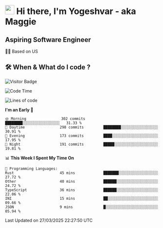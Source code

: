 <h1><img src="https://emojis.slackmojis.com/emojis/images/1531849430/4246/blob-sunglasses.gif?1531849430" width="30"/> Hi there, I'm Yogeshvar - aka Maggie</h1>

## Aspiring Software Engineer
🏂🏻  Based on US 

## 🛠 When & What do I code ?  

![Visitor Badge](https://visitor-badge.feriirawann.repl.co?username=yogeshvar&repo=yogeshvar&label=Visitors&style=plastic&color=%23457BFF&contentType=svg)

<!--START_SECTION:waka-->
![Code Time](http://img.shields.io/badge/Code%20Time-2%2C923%20hrs%2011%20mins-blue)

![Lines of code](https://img.shields.io/badge/From%20Hello%20World%20I%27ve%20Written-3.9%20million%20lines%20of%20code-blue)

**I'm an Early 🐤** 

```text
🌞 Morning                302 commits         ████████░░░░░░░░░░░░░░░░░   31.33 % 
🌆 Daytime                298 commits         ████████░░░░░░░░░░░░░░░░░   30.91 % 
🌃 Evening                173 commits         ████░░░░░░░░░░░░░░░░░░░░░   17.95 % 
🌙 Night                  191 commits         █████░░░░░░░░░░░░░░░░░░░░   19.81 % 
```


📊 **This Week I Spent My Time On** 

```text
💬 Programming Languages: 
Rust                     45 mins             ███████░░░░░░░░░░░░░░░░░░   27.72 % 
Other                    40 mins             ██████░░░░░░░░░░░░░░░░░░░   24.72 % 
TypeScript               36 mins             ██████░░░░░░░░░░░░░░░░░░░   22.06 % 
INI                      15 mins             ██░░░░░░░░░░░░░░░░░░░░░░░   09.66 % 
JSON                     9 mins              █░░░░░░░░░░░░░░░░░░░░░░░░   05.94 % 
```


 Last Updated on 27/03/2025 22:27:50 UTC
<!--END_SECTION:waka-->
